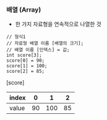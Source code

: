 ### 배열 (Array)
- 한 가지 자료형을 연속적으로 나열한 것
```
// 형식1
// 자료형 배열 이름 [배열의 크기];
// 배열 이름 [인덱스] = 값;
int score[3];
score[0] = 90;
score[1] = 100;
score[2] = 85;
```

[score]

| index | 0  | 1  | 2  |
|-------|----|----|----|
| value | 90 | 100| 85 |

